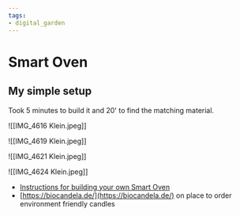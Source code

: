 ```yaml
---
tags: 
- digital_garden
---
```

# Smart Oven
## My simple setup
Took 5 minutes to build it and 20' to find the matching material. 

![[IMG_4616 Klein.jpeg]]

![[IMG_4619 Klein.jpeg]]

![[IMG_4621 Klein.jpeg]]

![[IMG_4624 Klein.jpeg]]

+ [Instructions for building your own Smart Oven](https://www.smarticular.net/teelichtofen-selber-bauen/)
+ [https://biocandela.de/](https://biocandela.de/) on place to order environment friendly candles